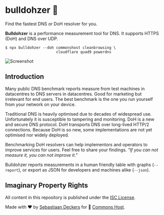 # bulldohzer 🚜

Find the fastest DNS or DoH resolver for you.

**Bulldohzer** is a performance measurement tool for DNS. It supports HTTPS (DoH) and DNS over UDP.

```
$ npx bulldohzer --doh commonshost cleanbrowsing \
                       cloudflare quad9 powerdns
```

![Screenshot](https://raw.githubusercontent.com/commonshost/bulldohzer/master/assets/bulldohzer.png)

## Introduction

Many public DNS benchmark reports measure from test machines in datacentres to DNS servers in datacentres. Good for marketing but irrelevant for end users. The best benchmark is the one you run yourself from your network on your device.

Traditional DNS is heavily optimised due to decades of widespread use. Unfortunately it is susceptible to tampering and monitoring. DoH is a new and secure DNS protocol. DoH transports DNS over long-lived HTTP/2 connections. Because DoH is so new, some implementations are not yet optimised nor widely deployed.

Benchmarking DoH resolvers can help implementors and operators to improve services for users. Feel free to share your findings. *"If you can not measure it, you can not improve it."*

Bulldohzer reports measurements in a human friendly table with graphs (`--report`), or export as JSON for developers and machines alike (`--json`).

## Imaginary Property Rights

All content in this repository is published under the [ISC License](https://opensource.org/licenses/ISC).

Made with ❤️ by [Sebastiaan Deckers](https://twitter.com/sebdeckers) for 🐑 [Commons Host](https://commons.host).
